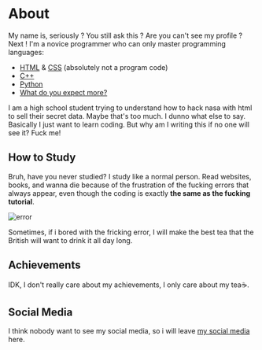 # About

My name is, seriously ? You still ask this ? Are you can't see my profile ? Next ! I'm a novice programmer who can only master programming languages:
- [HTML](https://en.wikipedia.org/wiki/HTML) & [CSS](https://en.wikipedia.org/wiki/CSS) (absolutely not a program code)
- [C++](https://en.wikipedia.org/wiki/C%2B%2B)
- [Python](https://en.wikipedia.org/wiki/Python_(programming_language)) 
- [What do you expect more?](https://en.wikipedia.org/wiki/Nothing)

I am a high school student trying to understand how to hack nasa with html to sell their secret data. Maybe that's too much. I dunno what else to say. Basically I just want to learn coding. But why am I writing this if no one will see it? Fuck me!

## How to Study

Bruh, have you never studied? I study like a normal person. Read websites, books, and wanna die because of the frustration of the fucking errors that always appear, even though the coding is exactly **the same as the fucking tutorial**.

![error](https://64.media.tumblr.com/4b3a54a3bed69107972a80f7c70a2aaf/tumblr_nsjoqd1xXV1ucdb23o1_540.gifv)

Sometimes, if i bored with the fricking error, I will make the best tea that the British will want to drink it all day long.

## Achievements 

IDK, I don't really care about my achievements, I only care about my tea☕.

## Social Media

I think nobody want to see my social media, so i will leave [my social media](https://www.youtube.com/watch?v=z4JJ270xx98) here.
